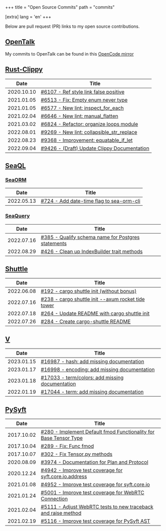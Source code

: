 +++
title = "Open Source Commits"
path = "commits"

[extra]
lang = 'en'
+++

Below are pull request (PR) links to my open source contributions.

## [OpenTalk](https://opentalk.eu/en)

My commits to OpenTalk can be found in this [OpenCode mirror](https://gitlab.opencode.de/opentalk/controller/-/commits/main)

## [Rust-Clippy](https://github.com/rust-lang/rust-clippy)

| Date       | Title                                                      |
| ---------- | ---------------------------------------------------------- |
| 2020.10.10 | [#6107 - Ref style link false positive][clippy-6107]       |
| 2021.01.05 | [#6513 - Fix: Empty enum never type][clippy-6513]          |
| 2021.01.05 | [#6577 - New lint: inspect_for_each][clippy-6577]          |
| 2021.02.04 | [#6646 - New lint: manual_flatten][clippy-6646]            |
| 2021.03.02 | [#6824 - Refactor: organize loops module][clippy-6824]     |
| 2022.08.01 | [#9269 - New lint: collapsible_str_replace][clippy-9269]   |
| 2022.08.23 | [#9368 - Improvement: equatable_if_let][clippy-9368]       |
| 2022.09.04 | [#9426 - (Draft) Update Clippy Documentation][clippy-9426] |

[clippy-6107]: https://github.com/rust-lang/rust-clippy/pull/6107
[clippy-6513]: https://github.com/rust-lang/rust-clippy/pull/6513
[clippy-6577]: https://github.com/rust-lang/rust-clippy/pull/6577
[clippy-6646]: https://github.com/rust-lang/rust-clippy/pull/6646
[clippy-6824]: https://github.com/rust-lang/rust-clippy/pull/6824
[clippy-9269]: https://github.com/rust-lang/rust-clippy/pull/9269
[clippy-9368]: https://github.com/rust-lang/rust-clippy/pull/9368
[clippy-9426]: https://github.com/rust-lang/rust-clippy/pull/9426

## [SeaQL](https://github.com/SeaQL)

### [SeaORM](https://github.com/SeaQL/sea-orm)

| Date       | Title                                                                    |
| ---------- | ------------------------------------------------------------------------ |
| 2022.05.13 | [#724 - Add date-time flag to sea-orm-cli][sea-orm-724]                  |

[sea-orm-724]: https://github.com/SeaQL/sea-orm/pull/724

### [SeaQuery](https://github.com/SeaQL/sea-query)

| Date       | Title                                                                  |
| ---------- | ---------------------------------------------------------------------- |
| 2022.07.16 | [#385 - Qualify schema name for Postgres statements][sea-query-385]    |
| 2022.08.29 | [#426 - Clean up IndexBuilder trait methods][sea-query-426]            |

[sea-query-385]: https://github.com/SeaQL/sea-query/pull/385
[sea-query-426]: https://github.com/SeaQL/sea-query/pull/426

## [Shuttle](https://github.com/shuttle-hq/shuttle)

| Date       | Title                                                             |
| ---------- | ----------------------------------------------------------------- |
| 2022.06.08 | [#192 - cargo shuttle init (without bonus)][shuttle-192]          |
| 2022.07.16 | [#238 - cargo shuttle init --axum rocket tide tower][shuttle-238] |
| 2022.07.18 | [#264 - Update README with cargo shuttle init][shuttle-264]       |
| 2022.07.26 | [#284 - Create cargo-shuttle README][shuttle-284]                 |

[shuttle-192]: https://github.com/shuttle-hq/shuttle/pull/192
[shuttle-238]: https://github.com/shuttle-hq/shuttle/pull/238
[shuttle-264]: https://github.com/shuttle-hq/shuttle/pull/264
[shuttle-284]: https://github.com/shuttle-hq/shuttle/pull/284

## [V](https://github.com/vlang/v)

| Date       | Title                                                             |
| ---------- | ----------------------------------------------------------------- |
| 2023.01.15 | [#16987 - hash: add missing documentation][v-16987]               |
| 2023.01.17 | [#16998 - encoding: add missing documentation][v-16998]           |
| 2023.01.18 | [#17033 - term/colors: add missing documentation][v-17033]        |
| 2022.01.19 | [#17044 - term: add missing documentation][v-17044]               |

[v-16987]: https://github.com/vlang/v/pull/16987
[v-16998]: https://github.com/vlang/v/pull/16998
[v-17033]: https://github.com/vlang/v/pull/17033
[v-17044]: https://github.com/vlang/v/pull/17044

## [PySyft](https://github.com/OpenMined/PySyft)

| Date       | Title                                                                          |
| ---------- | ------------------------------------------------------------------------------ |
| 2017.10.02 | [#280 - Implement Default fmod Functionality for Base Tensor Type][pysyft-280] |
| 2017.10.04 | [#289 - Fix: Func fmod][pysyft-289]                                            |
| 2017.10.07 | [#302 - Fix Tensor.py methods][pysyft-302]                                     |
| 2020.08.09 | [#3974 - Documentation for Plan and Protocol][pysyft-3974]                     |
| 2020.12.24 | [#4942 - Improve test coverage for syft.core.io.address][pysyft-4942]          |
| 2021.01.08 | [#4952 - Improve test coverage for syft.core.io][pysyft-4952]                  |
| 2021.01.24 | [#5001 - Improve test coverage for WebRTC Connection][pysyft-5001]             |
| 2021.02.04 | [#5111 - Adjust WebRTC tests to new traceback and raise method][pysyft-5111]   |
| 2021.02.19 | [#5116 - Improve test coverage for PySyft AST][pysyft-5116]                    |

[pysyft-280]: https://github.com/OpenMined/PySyft/pull/280
[pysyft-289]: https://github.com/OpenMined/PySyft/pull/289
[pysyft-302]: https://github.com/OpenMined/PySyft/pull/302
[pysyft-3974]: https://github.com/OpenMined/PySyft/pull/3974
[pysyft-4942]: https://github.com/OpenMined/PySyft/pull/4942
[pysyft-4952]: https://github.com/OpenMined/PySyft/pull/4952
[pysyft-5001]: https://github.com/OpenMined/PySyft/pull/5001
[pysyft-5111]: https://github.com/OpenMined/PySyft/pull/5111
[pysyft-5116]: https://github.com/OpenMined/PySyft/pull/5116
